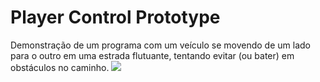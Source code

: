 # Player Control Prototype
Demonstração de um programa com um veículo se movendo de um lado para o outro em uma estrada flutuante, tentando evitar (ou bater) em obstáculos no caminho.
![](https://user-images.githubusercontent.com/34041465/157248930-69dcebe4-5cb9-4271-aa1a-20748f618ab6.gif)

